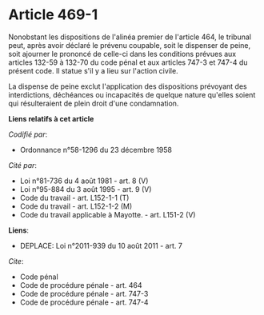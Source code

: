 # Article 469-1

Nonobstant les dispositions de l'alinéa premier de l'article 464, le tribunal peut, après avoir déclaré le prévenu coupable,
soit le dispenser de peine, soit ajourner le prononcé de celle-ci dans les conditions prévues aux articles 132-59 à 132-70 du
code pénal et aux articles 747-3 et 747-4 du présent code. Il statue s'il y a lieu sur l'action civile.

La dispense de peine exclut l'application des dispositions prévoyant des interdictions, déchéances ou incapacités de quelque
nature qu'elles soient qui résulteraient de plein droit d'une condamnation.

**Liens relatifs à cet article**

_Codifié par_:

  - Ordonnance n°58-1296 du 23 décembre 1958

_Cité par_:

  - Loi n°81-736 du 4 août 1981 - art. 8 (V)
  - Loi n°95-884 du 3 août 1995 - art. 9 (V)
  - Code du travail - art. L152-1-1 (T)
  - Code du travail - art. L152-1-2 (M)
  - Code du travail applicable à Mayotte. - art. L151-2 (V)

**Liens**:

  - DEPLACE: Loi n°2011-939 du 10 août 2011 - art. 7

_Cite_:

  - Code pénal
  - Code de procédure pénale - art. 464
  - Code de procédure pénale - art. 747-3
  - Code de procédure pénale - art. 747-4
